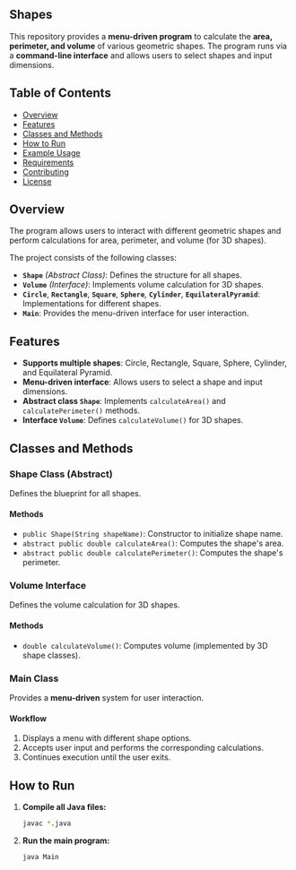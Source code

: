 ## Shapes

This repository provides a **menu-driven program** to calculate the **area, perimeter, and volume** of various geometric shapes. The program runs via a **command-line interface** and allows users to select shapes and input dimensions.

## Table of Contents
- [Overview](#overview)
- [Features](#features)
- [Classes and Methods](#classes-and-methods)
- [How to Run](#how-to-run)
- [Example Usage](#example-usage)
- [Requirements](#requirements)
- [Contributing](#contributing)
- [License](#license)

## Overview
The program allows users to interact with different geometric shapes and perform calculations for area, perimeter, and volume (for 3D shapes). 

The project consists of the following classes:
- **`Shape`** *(Abstract Class)*: Defines the structure for all shapes.
- **`Volume`** *(Interface)*: Implements volume calculation for 3D shapes.
- **`Circle`**, **`Rectangle`**, **`Square`**, **`Sphere`**, **`Cylinder`**, **`EquilateralPyramid`**: Implementations for different shapes.
- **`Main`**: Provides the menu-driven interface for user interaction.

## Features
- **Supports multiple shapes**: Circle, Rectangle, Square, Sphere, Cylinder, and Equilateral Pyramid.
- **Menu-driven interface**: Allows users to select a shape and input dimensions.
- **Abstract class `Shape`**: Implements `calculateArea()` and `calculatePerimeter()` methods.
- **Interface `Volume`**: Defines `calculateVolume()` for 3D shapes.

## Classes and Methods

### **Shape Class** (Abstract)
Defines the blueprint for all shapes.

#### **Methods**
- `public Shape(String shapeName)`: Constructor to initialize shape name.
- `abstract public double calculateArea()`: Computes the shape's area.
- `abstract public double calculatePerimeter()`: Computes the shape's perimeter.

### **Volume Interface**
Defines the volume calculation for 3D shapes.

#### **Methods**
- `double calculateVolume()`: Computes volume (implemented by 3D shape classes).

### **Main Class**
Provides a **menu-driven** system for user interaction.

#### **Workflow**
1. Displays a menu with different shape options.
2. Accepts user input and performs the corresponding calculations.
3. Continues execution until the user exits.

## How to Run
1. **Compile all Java files:**
   ```sh
   javac *.java
   ```
2. **Run the main program:**
   ```sh
   java Main
   ```
